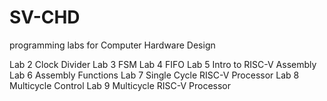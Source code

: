 # SV-CHD
 programming labs for Computer Hardware Design

Lab 2 Clock Divider
Lab 3 FSM
Lab 4 FIFO
Lab 5 Intro to RISC-V Assembly
Lab 6 Assembly Functions
Lab 7 Single Cycle RISC-V Processor
Lab 8 Multicycle Control
Lab 9 Multicycle RISC-V Processor
